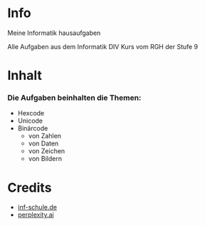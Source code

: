 # Info
Meine Informatik hausaufgaben

Alle Aufgaben aus dem Informatik DIV Kurs vom RGH der Stufe 9

# Inhalt
### Die Aufgaben beinhalten die Themen:

- Hexcode
- Unicode
- Binärcode
    - von Zahlen
    - von Daten
    - von Zeichen
    - von Bildern

# Credits 
- [inf-schule.de](https://www.inf-schule.de/)
- [perplexity.ai](https://www.perplexity.ai/)
